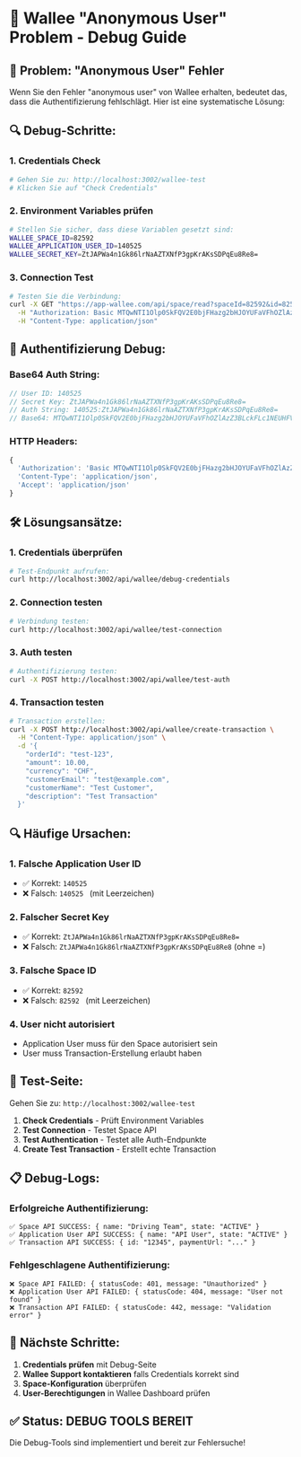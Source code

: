 # 🔧 Wallee "Anonymous User" Problem - Debug Guide

## 🚨 **Problem: "Anonymous User" Fehler**

Wenn Sie den Fehler "anonymous user" von Wallee erhalten, bedeutet das, dass die Authentifizierung fehlschlägt. Hier ist eine systematische Lösung:

## 🔍 **Debug-Schritte:**

### 1. **Credentials Check**
```bash
# Gehen Sie zu: http://localhost:3002/wallee-test
# Klicken Sie auf "Check Credentials"
```

### 2. **Environment Variables prüfen**
```bash
# Stellen Sie sicher, dass diese Variablen gesetzt sind:
WALLEE_SPACE_ID=82592
WALLEE_APPLICATION_USER_ID=140525
WALLEE_SECRET_KEY=ZtJAPWa4n1Gk86lrNaAZTXNfP3gpKrAKsSDPqEu8Re8=
```

### 3. **Connection Test**
```bash
# Testen Sie die Verbindung:
curl -X GET "https://app-wallee.com/api/space/read?spaceId=82592&id=82592" \
  -H "Authorization: Basic MTQwNTI1Olp0SkFQV2E0bjFHazg2bHJOYUFaVFhOZlAzZ3BLckFLc1NEUHFVdThSZTg9" \
  -H "Content-Type: application/json"
```

## 🔐 **Authentifizierung Debug:**

### **Base64 Auth String:**
```javascript
// User ID: 140525
// Secret Key: ZtJAPWa4n1Gk86lrNaAZTXNfP3gpKrAKsSDPqEu8Re8=
// Auth String: 140525:ZtJAPWa4n1Gk86lrNaAZTXNfP3gpKrAKsSDPqEu8Re8=
// Base64: MTQwNTI1Olp0SkFQV2E0bjFHazg2bHJOYUFaVFhOZlAzZ3BLckFLc1NEUHFVdThSZTg9
```

### **HTTP Headers:**
```javascript
{
  'Authorization': 'Basic MTQwNTI1Olp0SkFQV2E0bjFHazg2bHJOYUFaVFhOZlAzZ3BLckFLc1NEUHFVdThSZTg9',
  'Content-Type': 'application/json',
  'Accept': 'application/json'
}
```

## 🛠️ **Lösungsansätze:**

### **1. Credentials überprüfen**
```bash
# Test-Endpunkt aufrufen:
curl http://localhost:3002/api/wallee/debug-credentials
```

### **2. Connection testen**
```bash
# Verbindung testen:
curl http://localhost:3002/api/wallee/test-connection
```

### **3. Auth testen**
```bash
# Authentifizierung testen:
curl -X POST http://localhost:3002/api/wallee/test-auth
```

### **4. Transaction testen**
```bash
# Transaction erstellen:
curl -X POST http://localhost:3002/api/wallee/create-transaction \
  -H "Content-Type: application/json" \
  -d '{
    "orderId": "test-123",
    "amount": 10.00,
    "currency": "CHF",
    "customerEmail": "test@example.com",
    "customerName": "Test Customer",
    "description": "Test Transaction"
  }'
```

## 🔍 **Häufige Ursachen:**

### **1. Falsche Application User ID**
- ✅ Korrekt: `140525`
- ❌ Falsch: `140525 ` (mit Leerzeichen)

### **2. Falscher Secret Key**
- ✅ Korrekt: `ZtJAPWa4n1Gk86lrNaAZTXNfP3gpKrAKsSDPqEu8Re8=`
- ❌ Falsch: `ZtJAPWa4n1Gk86lrNaAZTXNfP3gpKrAKsSDPqEu8Re8` (ohne =)

### **3. Falsche Space ID**
- ✅ Korrekt: `82592`
- ❌ Falsch: `82592 ` (mit Leerzeichen)

### **4. User nicht autorisiert**
- Application User muss für den Space autorisiert sein
- User muss Transaction-Erstellung erlaubt haben

## 🧪 **Test-Seite:**

Gehen Sie zu: `http://localhost:3002/wallee-test`

1. **Check Credentials** - Prüft Environment Variables
2. **Test Connection** - Testet Space API
3. **Test Authentication** - Testet alle Auth-Endpunkte
4. **Create Test Transaction** - Erstellt echte Transaction

## 📋 **Debug-Logs:**

### **Erfolgreiche Authentifizierung:**
```
✅ Space API SUCCESS: { name: "Driving Team", state: "ACTIVE" }
✅ Application User API SUCCESS: { name: "API User", state: "ACTIVE" }
✅ Transaction API SUCCESS: { id: "12345", paymentUrl: "..." }
```

### **Fehlgeschlagene Authentifizierung:**
```
❌ Space API FAILED: { statusCode: 401, message: "Unauthorized" }
❌ Application User API FAILED: { statusCode: 404, message: "User not found" }
❌ Transaction API FAILED: { statusCode: 442, message: "Validation error" }
```

## 🎯 **Nächste Schritte:**

1. **Credentials prüfen** mit Debug-Seite
2. **Wallee Support kontaktieren** falls Credentials korrekt sind
3. **Space-Konfiguration** überprüfen
4. **User-Berechtigungen** in Wallee Dashboard prüfen

## ✅ **Status: DEBUG TOOLS BEREIT**

Die Debug-Tools sind implementiert und bereit zur Fehlersuche!
